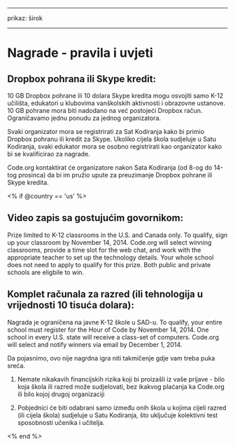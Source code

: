 * * *

prikaz: širok

* * *

# Nagrade - pravila i uvjeti

## Dropbox pohrana ili Skype kredit:

10 GB Dropbox pohrane ili 10 dolara Skype kredita mogu osvojiti samo K-12 učilišta, edukatori u klubovima vanškolskih aktivnosti i obrazovne ustanove. 10 GB pohrane mora biti nadodano na već postojeći Dropbox račun. Ograničavamo jednu ponudu za jednog organizatora.

Svaki organizator mora se registrirati za Sat Kodiranja kako bi primio Dropbox pohranu ili kredit za Skype. Ukoliko cijela škola sudjeluje u Satu Kodiranja, svaki edukator mora se osobno registrirati kao organizator kako bi se kvalificirao za nagrade.

Code.org kontaktirat će organizatore nakon Sata Kodiranja (od 8-og do 14-tog prosinca) da bi im pružio upute za preuzimanje Dropbox pohrane ili Skype kredita.

<% if @country == 'us' %>

## Video zapis sa gostujućim govornikom:

Prize limited to K-12 classrooms in the U.S. and Canada only. To qualify, sign up your classroom by November 14, 2014. Code.org will select winning classrooms, provide a time slot for the web chat, and work with the appropriate teacher to set up the technology details. Your whole school does not need to apply to qualify for this prize. Both public and private schools are eligbile to win.

## Komplet računala za razred (ili tehnologija u vrijednosti 10 tisuća dolara):

Nagrada je ograničena na javne K-12 škole u SAD-u. To qualify, your entire school must register for the Hour of Code by November 14, 2014. One school in every U.S. state will receive a class-set of computers. Code.org will select and notify winners via email by December 1, 2014.

Da pojasnimo, ovo nije nagrdna igra niti takmičenje gdje vam treba puka sreća.

1) Nemate nikakavih financijskih rizika koji bi proizašli iz vaše prijave - bilo koja škola ili razred može sudjelovati, bez ikakvog plaćanja ka Code.org ili bilo kojoj drugoj organizaciji

2) Pobjednici će biti odabrani samo između onih škola u kojima cijeli razred (ili cijela škola) sudjeluje u Satu Kodiranja, što uključuje kolektivni test sposobnosti učenika i učitelja.

<% end %>